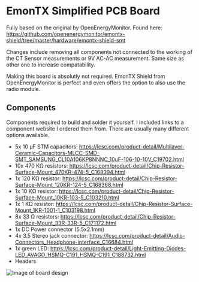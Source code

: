 # EmonTX Simplified PCB Board

Fully based on the original by OpenEnergyMonitor. Found here: https://github.com/openenergymonitor/emontx-shield/tree/master/hardware/emontx-shield-smt

Changes include removing all components not connected to the working of the CT Sensor measurements or 9V AC-AC measurement. Same size as other one to increase compatability. 

Making this board is absolutly not required. EmonTX Shield from OpenEnergyMonitor is perfect and even offers the option to also use the radio module. 

## Components 
Components required to build and solder it yourself. I included links to a component website I ordered them from. There are usually many different options available. 
* 5x 10 µF STM capacitors: https://lcsc.com/product-detail/Multilayer-Ceramic-Capacitors-MLCC-SMD-SMT_SAMSUNG_CL10A106KP8NNNC_10uF-106-10-10V_C19702.html
* 10x 470 KΩ resistors: https://lcsc.com/product-detail/Chip-Resistor-Surface-Mount_470KR-474-5_C168394.html
* 1x 120 KΩ resistor: https://lcsc.com/product-detail/Chip-Resistor-Surface-Mount_120KR-124-5_C168368.html
* 1x 10 KΩ resistor: https://lcsc.com/product-detail/Chip-Resistor-Surface-Mount_10KR-103-5_C103210.html
* 1x 1 KΩ resistor: https://lcsc.com/product-detail/Chip-Resistor-Surface-Mount_1KR-1001-1_C103198.html
* 8x 33 Ω resistors: https://lcsc.com/product-detail/Chip-Resistor-Surface-Mount_33R-33R-5_C171172.html
* 1x DC Power connector  (5.5x2.1mm)
* 4x 3.5 Stereo jack connector: https://lcsc.com/product-detail/Audio-Connectors_Headphone-interface_C16684.html
* 1x green LED: https://lcsc.com/product-detail/Light-Emitting-Diodes-LED_AVAGO_HSMQ-C191_HSMQ-C191_C188732.html
* Headers

![Image of board design](https://i.imgur.com/5BEtQrJ.png "Board design")
